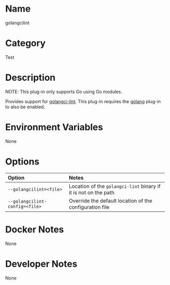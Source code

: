 <!---
  Licensed to the Apache Software Foundation (ASF) under one
  or more contributor license agreements.  See the NOTICE file
  distributed with this work for additional information
  regarding copyright ownership.  The ASF licenses this file
  to you under the Apache License, Version 2.0 (the
  "License"); you may not use this file except in compliance
  with the License.  You may obtain a copy of the License at

    http://www.apache.org/licenses/LICENSE-2.0

  Unless required by applicable law or agreed to in writing,
  software distributed under the License is distributed on an
  "AS IS" BASIS, WITHOUT WARRANTIES OR CONDITIONS OF ANY
  KIND, either express or implied.  See the License for the
  specific language governing permissions and limitations
  under the License.
-->

# Name

golangcilint

# Category

Test

# Description

NOTE: This plug-in only supports Go using Go modules.

Provides support for
[golangci-lint](https://github.com/golangci/golangci-lint).  This
plug-in requires the [golang](../golang) plug-in to also be enabled.

# Environment Variables

None

# Options

| Option | Notes |
|:---------|:------|
| `--golangcilint=<file>` | Location of the `golangci-lint` binary if it is not on the path |
| `--golangcilint-config=<file>` | Override the default location of the configuration file |

# Docker Notes

None

# Developer Notes

None
